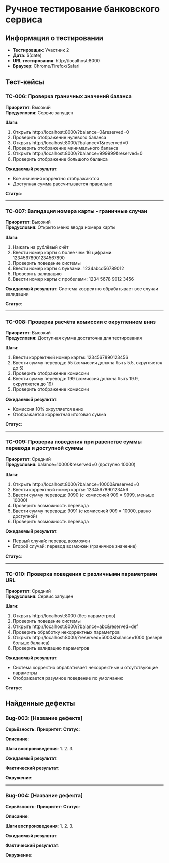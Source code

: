 # Ручное тестирование банковского сервиса

## Информация о тестировании
- **Тестировщик**: Участник 2
- **Дата**: $(date)
- **URL тестирования**: http://localhost:8000
- **Браузер**: Chrome/Firefox/Safari

## Тест-кейсы

### TC-006: Проверка граничных значений баланса
**Приоритет**: Высокий  
**Предусловия**: Сервис запущен

**Шаги**:
1. Открыть http://localhost:8000/?balance=0&reserved=0
2. Проверить отображение нулевого баланса
3. Открыть http://localhost:8000/?balance=1&reserved=0
4. Проверить отображение минимального баланса
5. Открыть http://localhost:8000/?balance=999999&reserved=0
6. Проверить отображение большого баланса

**Ожидаемый результат**: 
- Все значения корректно отображаются
- Доступная сумма рассчитывается правильно

**Статус**: 

---

### TC-007: Валидация номера карты - граничные случаи
**Приоритет**: Высокий  
**Предусловия**: Открыто меню ввода номера карты

**Шаги**:
1. Нажать на рублёвый счёт
2. Ввести номер карты с более чем 16 цифрами: 12345678901234567890
3. Проверить поведение системы
4. Ввести номер карты с буквами: 1234abcd56789012
5. Проверить валидацию
6. Ввести номер карты с пробелами: 1234 5678 9012 3456

**Ожидаемый результат**: Система корректно обрабатывает все случаи валидации

**Статус**: 

---

### TC-008: Проверка расчёта комиссии с округлением вниз
**Приоритет**: Высокий  
**Предусловия**: Доступная сумма достаточна для тестирования

**Шаги**:
1. Ввести корректный номер карты: 1234567890123456
2. Ввести сумму перевода: 55 (комиссия должна быть 5.5, округляется до 5)
3. Проверить отображение комиссии
4. Ввести сумму перевода: 199 (комиссия должна быть 19.9, округляется до 19)
5. Проверить отображение комиссии

**Ожидаемый результат**: 
- Комиссия 10% округляется вниз
- Отображается корректная итоговая сумма

**Статус**: 

---

### TC-009: Проверка поведения при равенстве суммы перевода и доступной суммы
**Приоритет**: Средний  
**Предусловия**: balance=10000&reserved=0 (доступно 10000)

**Шаги**:
1. Открыть http://localhost:8000/?balance=10000&reserved=0
2. Ввести корректный номер карты: 1234567890123456
3. Ввести сумму перевода: 9090 (с комиссией 909 = 9999, меньше 10000)
4. Проверить возможность перевода
5. Ввести сумму перевода: 9091 (с комиссией 909 = 10000, равно доступной)
6. Проверить возможность перевода

**Ожидаемый результат**: 
- Первый случай: перевод возможен
- Второй случай: перевод возможен (граничное значение)

**Статус**: 

---

### TC-010: Проверка поведения с различными параметрами URL
**Приоритет**: Средний  
**Предусловия**: Сервис запущен

**Шаги**:
1. Открыть http://localhost:8000 (без параметров)
2. Проверить поведение системы
3. Открыть http://localhost:8000/?balance=abc&reserved=def
4. Проверить обработку некорректных параметров
5. Открыть http://localhost:8000/?reserved=5000&balance=1000 (резерв больше баланса)
6. Проверить валидацию параметров

**Ожидаемый результат**: 
- Система корректно обрабатывает некорректные и отсутствующие параметры
- Отображается разумное поведение по умолчанию

**Статус**: 

## Найденные дефекты

### Bug-003: [Название дефекта]
**Серьёзность**: 
**Приоритет**: 
**Статус**: 

**Описание**: 

**Шаги воспроизведения**:
1. 
2. 
3. 

**Ожидаемый результат**: 

**Фактический результат**: 

**Окружение**: 

---

### Bug-004: [Название дефекта]  
**Серьёзность**: 
**Приоритет**: 
**Статус**: 

**Описание**: 

**Шаги воспроизведения**:
1. 
2. 
3. 

**Ожидаемый результат**: 

**Фактический результат**: 

**Окружение**: 